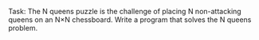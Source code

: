 Task: The N queens puzzle is the challenge of placing N non-attacking queens on an N×N chessboard. Write a program that solves the N queens problem.